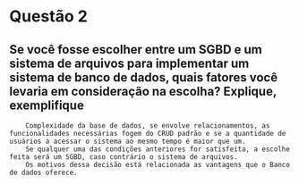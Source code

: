 # Questão 2

## Se  você  fosse  escolher  entre  um  SGBD  e  um  sistema  de  arquivos  para implementar  um  sistema  de  banco  de  dados,  quais  fatores  você  levaria  em consideração na escolha? Explique, exemplifique

```
    Complexidade da base de dados, se envolve relacionamentos, as funcionalidades necessárias fogem do CRUD padrão e se a quantidade de usuários a acessar o sistema ao mesmo tempo é maior que um.
    Se qualquer uma das condições anteriores for satisfeita, a escolhe feita será um SGBD, caso contrário o sistema de arquivos.
    Os motivos dessa decisão está relacionada as vantagens que o Banco de dados oferece.

```
